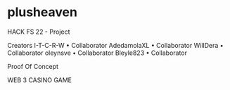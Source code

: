 # plusheaven
HACK FS 22 - Project

Creators
I-T-C-R-W   • Collaborator
AdedamolaXL • Collaborator
WillDera    • Collaborator
oleynsve    • Collaborator
Bleyle823   • Collaborator

Proof Of Concept

WEB 3 CASINO GAME
